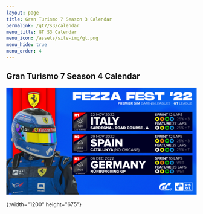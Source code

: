 ```yaml
---
layout: page
title: Gran Turismo 7 Season 3 Calendar
permalink: /gt7/s3/calendar
menu_title: GT S3 Calendar
menu_icon: /assets/site-img/gt.png
menu_hide: true
menu_order: 4
---
```


<div class="center">

## Gran Turismo 7 Season 4 Calendar
[![calendar_u]](/assets/site-img/PSGL_Calendar_FF22.png)


[calendar_u]: /assets/site-img/PSGL_Calendar_FF22.png
{:width="1200" height="675"}

</div>
